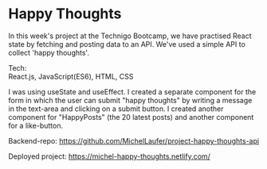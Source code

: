 # Happy Thoughts

In this week's project at the Technigo Bootcamp, we have practised React state by fetching and posting data to an API.
We've used a simple API to collect 'happy thoughts'. 

Tech:
<br>React.js, JavaScript(ES6), HTML, CSS</br>

I was using useState and useEffect. I created a separate component for the form in which the user can submit "happy thoughts" by writing a message in the text-area and clicking on a submit button. I created another component for "HappyPosts" (the 20 latest posts) and another component for a like-button. 

Backend-repo: https://github.com/MichelLaufer/project-happy-thoughts-api

Deployed project: 
https://michel-happy-thoughts.netlify.com/

